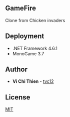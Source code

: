 ## GameFire
Clone from Chicken invaders

## Deployment
* .NET Framework 4.6.1
* MonoGame 3.7

## Author
* **Vi Chi Thien** - [tvc12](https://github.com/tvc12/)

## License
[MIT](LICENSE)
